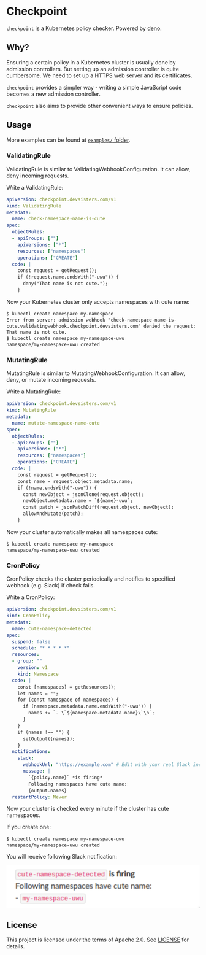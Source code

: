 # Checkpoint

`checkpoint` is a Kubernetes policy checker.
Powered by [deno](https://github.com/denoland/deno).

## Why?

Ensuring a certain policy in a Kubernetes cluster is usually done by admission controllers.
But setting up an admission controller is quite cumbersome.
We need to set up a HTTPS web server and its certificates.

`checkpoint` provides a simpler way - writing a simple JavaScript code becomes a new admission controller.

`checkpoint` also aims to provide other convenient ways to ensure policies.

## Usage

More examples can be found at [`examples/` folder](./examples).

### ValidatingRule

ValidatingRule is similar to ValidatingWebhookConfiguration.
It can allow, deny incoming requests.

Write a ValidatingRule:

```yaml
apiVersion: checkpoint.devsisters.com/v1
kind: ValidatingRule
metadata:
  name: check-namespace-name-is-cute
spec:
  objectRules:
  - apiGroups: [""]
    apiVersions: ["*"]
    resources: ["namespaces"]
    operations: ["CREATE"]
  code: |
    const request = getRequest();
    if (!request.name.endsWith("-uwu")) {
      deny("That name is not cute.");
    }
```

Now your Kubernetes cluster only accepts namespaces with cute name:

```
$ kubectl create namespace my-namespace
Error from server: admission webhook "check-namespace-name-is-cute.validatingwebhook.checkpoint.devsisters.com" denied the request: That name is not cute.
$ kubectl create namespace my-namespace-uwu
namespace/my-namespace-uwu created
```

### MutatingRule

MutatingRule is similar to MutatingWebhookConfiguration.
It can allow, deny, or mutate incoming requests.

Write a MutatingRule:

```yaml
apiVersion: checkpoint.devsisters.com/v1
kind: MutatingRule
metadata:
  name: mutate-namespace-name-cute
spec:
  objectRules:
  - apiGroups: [""]
    apiVersions: ["*"]
    resources: ["namespaces"]
    operations: ["CREATE"]
  code: |
    const request = getRequest();
    const name = request.object.metadata.name;
    if (!name.endsWith("-uwu")) {
      const newObject = jsonClone(request.object);
      newObject.metadata.name = `${name}-uwu`;
      const patch = jsonPatchDiff(request.object, newObject);
      allowAndMutate(patch);
    }
```

Now your cluster automatically makes all namespaces cute:

```
$ kubectl create namespace my-namespace
namespace/my-namespace-uwu created
```

### CronPolicy

CronPolicy checks the cluster periodically and notifies to specified webhook (e.g. Slack) if check fails.

Write a CronPolicy:

```yaml
apiVersion: checkpoint.devsisters.com/v1
kind: CronPolicy
metadata:
  name: cute-namespace-detected
spec:
  suspend: false
  schedule: "* * * * *"
  resources:
  - group: ""
    version: v1
    kind: Namespace
  code: |
    const [namespaces] = getResources();
    let names = "";
    for (const namespace of namespaces) {
      if (namespace.metadata.name.endsWith("-uwu")) {
        names += `- \`${namespace.metadata.name}\`\n`;
      }
    }
    if (names !== "") {
      setOutput({names});
    }
  notifications:
    slack:
      webhookUrl: "https://example.com" # Edit with your real Slack incoming webhook URL!
      message: |
        `{policy.name}` *is firing*
        Following namespaces have cute name:
        {output.names}
  restartPolicy: Never
```

Now your cluster is checked every minute if the cluster has cute namespaces.

If you create one:

```
$ kubectl create namespace my-namespace-uwu
namespace/my-namespace-uwu created
```

You will receive following Slack notification:

![Example Slack notification](./example-slack-notification.png)

## License

This project is licensed under the terms of Apache 2.0. See [LICENSE](./LICENSE) for details.
